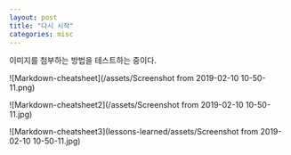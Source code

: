 ```yaml
---
layout: post
title: "다시 시작"
categories: misc
---
```


이미지를 첨부하는 방법을 테스트하는 중이다.

![Markdown-cheatsheet](/assets/Screenshot from 2019-02-10 10-50-11.png)

![Markdown-cheatsheet2](/assets/Screenshot from 2019-02-10 10-50-11.jpg)

![Markdown-cheatsheet3](lessons-learned/assets/Screenshot from 2019-02-10 10-50-11.jpg)
